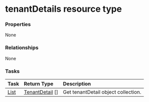 # tenantDetails resource type



### Properties
None

### Relationships
None


### Tasks

| Task		   | Return Type	|Description|
|:---------------|:--------|:----------|
|[List](../api/tenantdetail_list.md) | [TenantDetail](tenantdetail.md) [] |Get tenantDetail object collection. |

<!-- uuid: 69c680f2-95f0-49ff-b6be-efc70d2786df
2015-10-09 18:34:13 UTC -->